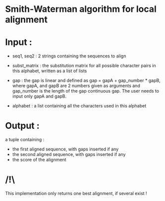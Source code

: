 # Smith-Waterman algorithm for local alignment

# Input : 
* seq1, seq2 : 2 strings containing the sequences to align

* subst_matrix : the substitution matrix for all possible character pairs in this alphabet, written as a list of lists

* gap : the gap is linear and defined as gap = gapA + gap_number * gapB, where gapA, and gapB are 2 numbers given as arguments and gap_number is the length of the gap continuous gap. The user needs to input only gapA and gapB.

* alphabet : a list containing all the characters used in this alphabet

# Output : 
a tuple containing :
  - the first aligned sequence, with gaps inserted if any
  - the second aligned sequence, with gaps inserted if any
  - the score of the alignment

# /!\ 
This implementation only returns one best alignment, if several exist !
